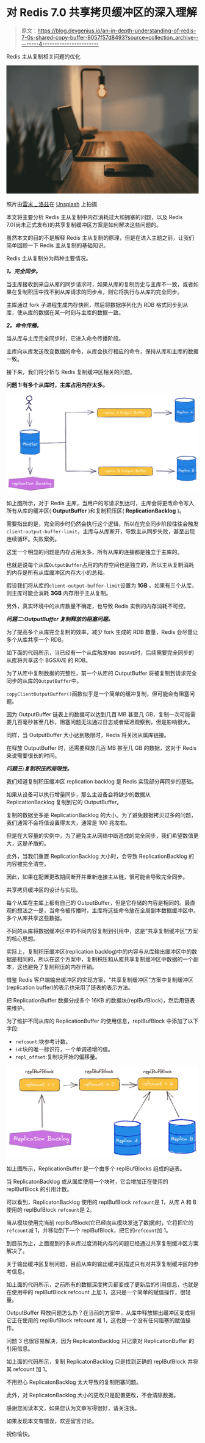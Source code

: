# 对 Redis 7.0 共享拷贝缓冲区的深入理解

> 原文：<https://blog.devgenius.io/an-in-depth-understanding-of-redis-7-0s-shared-copy-buffer-9057f57d8493?source=collection_archive---------4----------------------->

Redis 主从复制相关问题的优化

![](img/c30a47b597defb32e1df5c1521480d43.png)

照片由[雷米 _ 洛兹](https://unsplash.com/@remyloz?utm_source=unsplash&utm_medium=referral&utm_content=creditCopyText)在 [Unsplash](https://unsplash.com/s/photos/work-desk?utm_source=unsplash&utm_medium=referral&utm_content=creditCopyText) 上拍摄

本文将主要分析 Redis 主从复制中内存消耗过大和拥塞的问题，以及 Redis 7.0(尚未正式发布)的共享复制缓冲区方案是如何解决这些问题的。

虽然本文的目的不是解释 Redis 主从复制的原理，但是在进入主题之前，让我们简单回顾一下 Redis 主从复制的基础知识。

Redis 主从复制分为两种主要情况。

***1。完全同步。***

当主库接收到来自从库的同步请求时，如果从库的复制历史与主库不一致，或者如果在复制积压中找不到从库请求的同步点，则它将执行与从库的完全同步。

主库通过 fork 子进程生成内存快照，然后将数据序列化为 RDB 格式同步到从库，使从库的数据在某一时刻与主库的数据一致。

***2。命令传播。***

当从库与主库完全同步时，它进入命令传播阶段。

主库向从库发送改变数据的命令，从库会执行相应的命令，保持从库和主库的数据一致。

接下来，我们将分析与 Redis 复制缓冲区相关的问题。

**问题 1:有多个从库时，主库占用内存太多。**

![](img/edb237f9f707fae43ee6f5e3e37d0c31.png)

如上图所示，对于 Redis 主库，当用户的写请求到达时，主库会将更改命令写入所有从库的缓冲区( **OutputBuffer** )和复制积压区( **ReplicationBacklog** )。

需要指出的是，完全同步时仍然会执行这个逻辑，所以在完全同步阶段往往会触发`client-output-buffer-limit`，主库与从库断开，导致主从同步失败，甚至出现连续循环。失败案例。

这里一个明显的问题是内存占用太多，所有从库的连接都是独立于主库的。

也就是说每个从库`OutputBuffer`占用的内存空间也是独立的，所以主从复制消耗的内存是所有从库缓冲区内存大小的总和。

假设我们将从库的`client-output-buffer-limit`设置为 **1GB** 。如果有三个从库，则主库可能会消耗 **3GB** 内存用于主从复制。

另外，真实环境中的从库数量不确定，也导致 Redis 实例的内存消耗不可控。

***问题二:OutputBuffer 复制释放的阻塞问题。***

为了提高多个从库完全复制的效率，减少 fork 生成的 RDB 数量，Redis 会尽量让多个从库共享一个 RDB。

如下面的代码所示，当已经有一个从库触发`RDB BGSAVE`时，后续需要完全同步的从库将共享这个 BGSAVE 的 RDB。

为了从库中复制数据的完整性，前一个从库的 OutputBuffer 将被复制到请求完全同步的从库的`OutputBuffer`中。

`copyClientOutputBuffer()`函数似乎是一个简单的缓冲复制，但可能会有阻塞问题。

因为 OutputBuffer 链表上的数据可以达到几百 MB 甚至几 GB，复制一次可能需要几百毫秒甚至几秒，阻塞问题无法通过日志或者延迟观察到，但是影响很大。

同样，当 OutputBuffer 大小达到极限时，Redis 将关闭从属库链接。

在释放 OutputBuffer 时，还需要释放几百 MB 甚至几 GB 的数据，这对于 Redis 来说需要很长的时间。

***问题三:复制积压的局限性。***

我们知道复制积压缓冲区 replication backlog 是 Redis 实现部分再同步的基础。

如果从设备可以执行增量同步，那么主设备会将缺少的数据从 ReplicationBacklog 复制到它的 OutputBuffer。

复制的数据至多是 ReplicationBacklog 的大小。为了避免数据拷贝过多的问题，我们通常不会将值设置得太大，通常是 100 兆左右。

但是在大容量的实例中，为了避免主从网络中断造成的完全同步，我们希望数值更大，这是矛盾的。

此外，当我们重置 ReplicationBacklog 大小时，会导致 ReplicationBacklog 的内容被完全清空。

因此，如果在配置更改期间断开并重新连接主从链，很可能会导致完全同步。

共享拷贝缓冲区的设计与实现。

每个从库在主库上都有自己的 OutputBuffer，但是它存储的内容是相同的。最直观的想法之一是，当命令被传播时，主库将这些命令放在全局副本数据缓冲区中。多个从库共享这些数据。

不同的从库将数据缓冲区中的不同内容复制到引用中，这是“共享复制缓冲区”方案的核心思想。

实际上，复制积压缓冲区(replication backlog)中的内容与从库输出缓冲区中的数据是相同的，所以在这个方案中，复制积压和从库共享复制缓冲区中数据的一个副本，这也避免了复制积压的内存开销。

借鉴 Redis 客户端输出缓冲区的实现方案，“共享复制缓冲区”方案中复制缓冲区(replication buffer)的表示也采用了链表的表示方法。

把 ReplicationBuffer 数据分成多个 16KB 的数据块(replBufBlock)，然后用链表来维护。

为了维护不同从库的 ReplicationBuffer 的使用信息，replBufBlock 中添加了以下字段:

*   `refcount`:块参考计数。
*   `id`:块的唯一标识符，一个单调递增的值。
*   `repl_offset`:复制块开始的偏移量。

![](img/2fa3ae3b8e00469f013fae2e6305eb7f.png)

如上图所示，ReplicationBuffer 是一个由多个 replBufBlocks 组成的链表。

当 ReplicatonBacklog 或从属库使用一个块时，它会增加正在使用的 replBufBlock 的引用计数。

可以看到，ReplicatonBacklog 使用的 replBufBlock `refcount`是 1，从库 A 和 B 使用的 replBufBlock `refcount`是 2。

当从模块使用完当前 replBufBlock(它已经向从模块发送了数据)时，它将把它的`refcount`减 1，并移动到下一个 replBufBlock，把它的`refcount`加 1。

到目前为止，上面提到的多从库过度消耗内存的问题已经通过共享复制缓冲区方案解决了。

关于输出缓冲区复制问题，目前从库的输出缓冲区描述只有对共享复制缓冲区的参考信息。

如上面的代码所示，之前所有的数据深度拷贝都变成了更新后的引用信息，也就是在使用中的 replBufBlock refcount 上加 1，这只是一个简单的赋值操作，很轻量。

OutputBuffer 释放问题怎么办？在当前的方案中，从库中释放输出缓冲区变成将它正在使用的 replBufBlock refcount 减 1，这也是一个没有任何阻塞的赋值操作。

问题 3 也很容易解决，因为 ReplicatonBacklog 只记录对 ReplicationBuffer 的引用信息。

如上面的代码所示，复制 ReplicatonBacklog 只是找到正确的 replBufBlock 并将其 refcount 加 1。

不用担心 ReplicatonBacklog 太大导致的复制阻塞问题。

此外，对 ReplicatonBacklog 大小的更改只是配置更改，不会清除数据。

感谢您阅读本文，如果您认为文章写得很好，请关注我。

如果发现本文有错误，欢迎留言讨论。

祝你愉快。